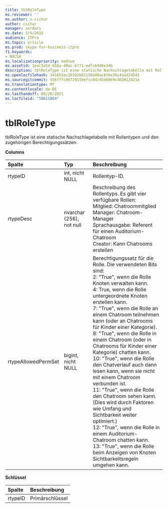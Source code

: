 ```yaml
---
title: tblRoleType
ms.reviewer: ''
ms.author: v-cichur
author: cichur
manager: serdars
ms.date: 3/9/2015
audience: ITPro
ms.topic: article
ms.prod: skype-for-business-itpro
f1.keywords:
- NOCSH
ms.localizationpriority: medium
ms.assetid: 1eac3a54-656a-40ac-b771-edfc64d6e34b
description: tblRoleType ist eine statische Nachschlagetabelle mit Rollentypen und den zugehörigen Berechtigungssätzen.
ms.openlocfilehash: 341655ec26202bb1158d40ac8f6e36c4aad24542
ms.sourcegitcommit: 556fffc96729150efcc04cd5d6069c402012421e
ms.translationtype: MT
ms.contentlocale: de-DE
ms.lasthandoff: 08/26/2021
ms.locfileid: "58611864"
---
```

# <a name="tblroletype"></a>tblRoleType
 
tblRoleType ist eine statische Nachschlagetabelle mit Rollentypen und den zugehörigen Berechtigungssätzen.
  
**Columns**

|**Spalte**|**Typ**|**Beschreibung**|
|:-----|:-----|:-----|
|rtypeID  <br/> |int, nicht NULL  <br/> |Rollentyp-ID.  <br/> |
|rtypeDesc  <br/> |nvarchar (256), not null  <br/> | Beschreibung des Rollentyps. Es gibt vier verfügbare Rollen: <br/>  Mitglied: Chatroommitglied <br/>  Manager: Chatroom-Manager <br/>  Sprachausgabe: Referent für einen Auditorium-Chatroom <br/>  Creator: Kann Chatrooms erstellen <br/> |
|rtypeAllowedPermSet  <br/> |bigint, nicht NULL  <br/> | Berechtigungssatz für die Rolle. Die verwendeten Bits sind: <br/>  2: "True", wenn die Rolle Knoten verwalten kann. <br/>  4: True, wenn die Rolle untergeordnete Knoten erstellen kann. <br/>  7: "True", wenn die Rolle an einem Chatroom teilnehmen kann (oder an Chatrooms für Kinder einer Kategorie). <br/>  8: "True", wenn die Rolle in einem Chatroom (oder in Chatrooms für Kinder einer Kategorie) chatten kann. <br/>  10: "True", wenn die Rolle den Chatverlauf auch dann lesen kann, wenn sie nicht mit einem Chatroom verbunden ist. <br/>  11: "True", wenn die Rolle den Chatroom sehen kann. (Dies wird durch Faktoren wie Umfang und Sichtbarkeit weiter optimiert.) <br/>  12: "True", wenn die Rolle in einem Auditorium-Chatroom chatten kann. <br/>  13: "True", wenn die Rolle beim Anzeigen von Knoten Sichtbarkeitsregeln umgehen kann. <br/> |
   
**Schlüssel**

|**Spalte**|**Beschreibung**|
|:-----|:-----|
|rtypeID  <br/> |Primärschlüssel  <br/> |
   

